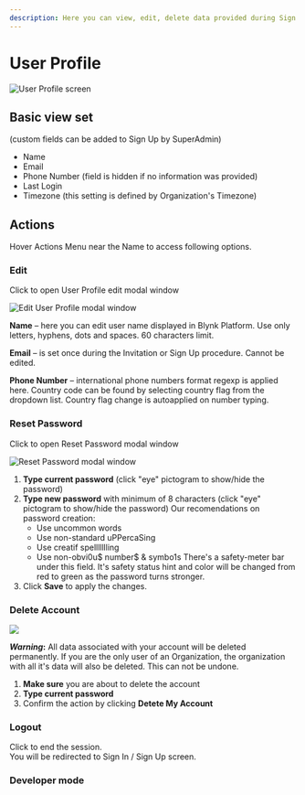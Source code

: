```yaml
---
description: Here you can view, edit, delete data provided during Sign Up and Sign out
---
```


# User Profile

![User Profile screen](../.gitbook/assets/user\_profile.png)

## Basic view set

(custom fields can be added to Sign Up by SuperAdmin)

* Name
* Email
* Phone Number (field is hidden if no information was provided)
* Last Login&#x20;
* Timezone (this setting is defined by Organization's Timezone)

## Actions

Hover Actions Menu near the Name to access following options.

### Edit

Click to open User Profile edit modal window

![Edit User Profile modal window](<../.gitbook/assets/user\_profile\_edit (2) (2) (2) (2) (2) (1) (1) (1) (1) (1) (1).png>)

**Name** – here you can edit user name displayed in Blynk Platform. Use only letters, hyphens, dots and spaces. 60 characters limit.

**Email** – is set once during the Invitation or Sign Up procedure. Cannot be edited.

**Phone Number** – international phone numbers format regexp is applied here. Country code can be found by selecting country flag from the dropdown list. Country flag change is autoapplied on number typing.

### Reset Password

Click to open Reset Password modal window

![Reset Password modal window](../.gitbook/assets/reset\_password.png)

1. **Type current password** (click "eye" pictogram to show/hide the password)
2. **Type new password** with minimum of 8 characters (click "eye" pictogram to show/hide the password) Our recomendations on password creation:
   * Use uncommon words
   * Use non-standard uPPercaSing
   * Use creatif spellllllling
   * Use non-obvi0u$ number$ & symbo1s There's a safety-meter bar under this field. It's safety status hint and color will be changed from red to green as the password turns stronger.
3. Click **Save** to apply the changes.

### Delete Account

![](../.gitbook/assets/delete\_account.png)

_**Warning**_**:** All data associated with your account will be deleted permanently. If you are the only user of an Organization, the organization with all it's data will also be deleted. This can not be undone.

1. **Make sure** you are about to delete the account
2. **Type current password**
3. Confirm the action by clicking **Detete My Account**

### Logout

Click to end the session.\
You will be redirected to Sign In / Sign Up screen.

### Developer mode

